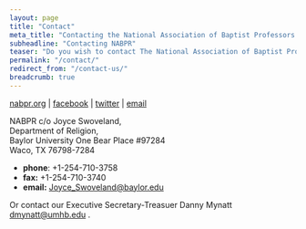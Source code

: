 ```yaml
---
layout: page
title: "Contact"
meta_title: "Contacting the National Association of Baptist Professors of Religion"
subheadline: "Contacting NABPR"
teaser: "Do you wish to contact The National Association of Baptist Professors of Religion?"
permalink: "/contact/"
redirect_from: "/contact-us/"
breadcrumb: true
---
```



[nabpr.org](https://nabpr.org/) \| [facebook](https://facebook.com/nabpr) \| [twitter](https://twitter.com/nabpr1) \|  [email](mailto:hello@nabpr.org)  


NABPR c/o Joyce Swoveland,  
Department of Religion,  
Baylor University One Bear Place #97284   
Waco, TX 76798-7284  

 - **phone**: +1-254-710-3758  
 - **fax:** +1-254-710-3740  
 - **email:** <a href="mailto:{{ site.joyce | encode_email }}" title="Email protection test">Joyce_Swoveland@baylor.edu</a>  

Or contact our Executive Secretary-Treasuer Danny Mynatt <a href="mailto:{{ site.dany | encode_email }}" title="Email protection test">dmynatt@umhb.edu </a>.  
